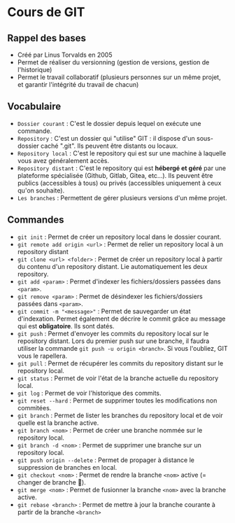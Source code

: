 # Cours de GIT

## Rappel des bases

- Créé par Linus Torvalds en 2005
- Permet de réaliser du versionning (gestion de versions, gestion de l'historique)
- Permet le travail collaboratif (plusieurs personnes sur un même projet, et garantir l'intégrité du travail de chacun)

## Vocabulaire

- `Dossier courant` : C'est le dossier depuis lequel on exécute une commande.
- `Repository` : C'est un dossier qui "utilise" GIT : il dispose d'un sous-dossier caché ".git". Ils peuvent être distants ou locaux.
- `Repository local` : C'est le repository qui est sur une machine à laquelle vous avez généralement accès.
- `Repository distant` : C'est le repository qui est **hébergé et géré** par une plateforme spécialisée (Github, Gitlab, Gitea, etc...). Ils peuvent être publics (accessibles à tous) ou privés (accessibles uniquement à ceux qu'on souhaite).
- `Les branches` : Permettent de gérer plusieurs versions d'un même projet.

## Commandes

- `git init` : Permet de créer un repository local dans le dossier courant.
- `git remote add origin <url>` : Permet de relier un repository local à un repository distant
- `git clone <url> <folder>` : Permet de créer un repository local à partir du contenu d'un repository distant. Lie automatiquement les deux repository.
- `git add <param>` : Permet d'indexer les fichiers/dossiers passées dans `<param>`.
- `git remove <param>` : Permet de désindexer les fichiers/dossiers passées dans `<param>`.
- `git commit -m "<message>"` : Permet de sauvegarder un état d'indexation. Permet également de décrire le commit grâce au message qui est **obligatoire**. Ils sont datés.
- `git push` : Permet d'envoyer les commits du repository local sur le repository distant. Lors du premier push sur une branche, il faudra utiliser la commande `git push -u origin <branch>`. Si vous l'oubliez, GIT vous le rapellera.
- `git pull` : Permet de récupérer les commits du repository distant sur le repository local.
- `git status` : Permet de voir l'état de la branche actuelle du repository local.
- `git log` : Permet de voir l'historique des commits.
- `git reset --hard` : Permet de supprimer toutes les modifications non commitées.
- `git branch` : Permet de lister les branches du repository local et de voir quelle est la branche active.
- `git branch <nom>` : Permet de créer une branche nommée sur le repository local.
- `git branch -d <nom>` : Permet de supprimer une branche sur un repository local.
- `git push origin --delete` : Permet de propager à distance le suppression de branches en local.
- `git checkout <nom>` : Permet de rendre la branche `<nom>` active (= changer de branche 🙈).
- `git merge <nom>` : Permet de fusionner la branche `<nom>` avec la branche active.
- `git rebase <branch>` : Permet de mettre à jour la branche courante à partir de la branche `<branch>`


